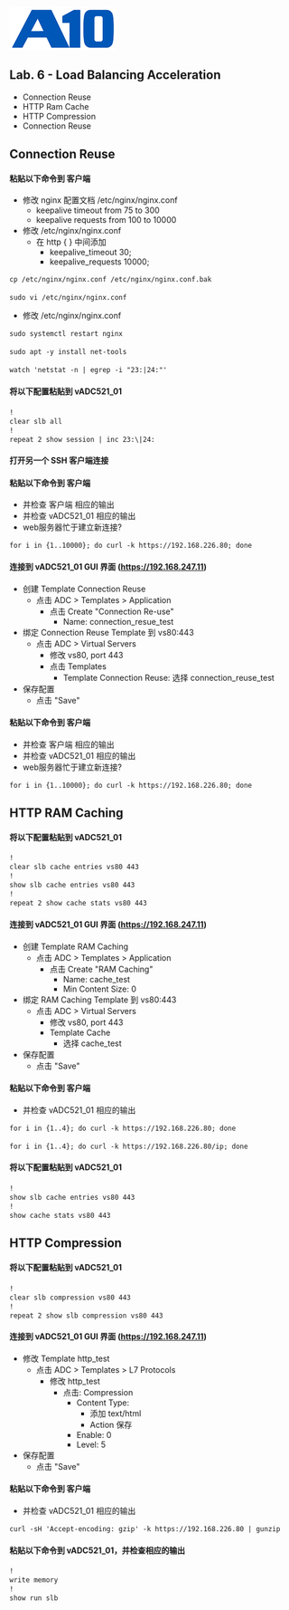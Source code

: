 ![](/Images/A10-NewLogos-Blue-NoReg-RGB-50.png)

## Lab. 6 - Load Balancing Acceleration
  + Connection Reuse
  + HTTP Ram Cache
  + HTTP Compression
  + Connection Reuse

## Connection Reuse
#### 粘贴以下命令到 客户端
  + 修改 nginx 配置文档 /etc/nginx/nginx.conf
    + keepalive timeout from 75 to 300
    + keepalive requests from 100 to 10000
  + 修改 /etc/nginx/nginx.conf
    + 在 http { } 中间添加
      + keepalive_timeout  30;
      + keepalive_requests 10000;
```
cp /etc/nginx/nginx.conf /etc/nginx/nginx.conf.bak

sudo vi /etc/nginx/nginx.conf

```
  + 修改 /etc/nginx/nginx.conf
```
sudo systemctl restart nginx

sudo apt -y install net-tools

watch 'netstat -n | egrep -i "23:|24:"'

```

#### 将以下配置粘贴到 vADC521_01
```
!
clear slb all
!
repeat 2 show session | inc 23:\|24:

```

#### 打开另一个 SSH 客户端连接
#### 粘贴以下命令到 客户端
  + 并检查 客户端 相应的输出
  + 并检查 vADC521_01 相应的输出
  + web服务器忙于建立新连接?
```
for i in {1..10000}; do curl -k https://192.168.226.80; done
```

#### 连接到 vADC521_01 GUI 界面 (https://192.168.247.11)
  + 创建 Template Connection Reuse
    + 点击 ADC > Templates > Application
      + 点击 Create "Connection Re-use"
        + Name: connection_resue_test
  + 绑定 Connection Reuse Template 到 vs80:443
    + 点击 ADC > Virtual Servers
      + 修改 vs80, port 443
      + 点击 Templates
        + Template Connection Reuse: 选择 connection_reuse_test
  + 保存配置
    + 点击 "Save"  

#### 粘贴以下命令到 客户端
  + 并检查 客户端 相应的输出
  + 并检查 vADC521_01 相应的输出
  + web服务器忙于建立新连接?
```
for i in {1..10000}; do curl -k https://192.168.226.80; done
```


## HTTP RAM Caching
#### 将以下配置粘贴到 vADC521_01
```
!
clear slb cache entries vs80 443
!
show slb cache entries vs80 443
!
repeat 2 show cache stats vs80 443

```

#### 连接到 vADC521_01 GUI 界面 (https://192.168.247.11)
  + 创建 Template RAM Caching
    + 点击 ADC > Templates > Application
      + 点击 Create "RAM Caching"
        + Name: cache_test
        + Min Content Size: 0
  + 绑定 RAM Caching Template 到 vs80:443
    + 点击 ADC > Virtual Servers
      + 修改 vs80, port 443
      + Template Cache
        + 选择 cache_test
  + 保存配置
    + 点击 "Save"  

#### 粘贴以下命令到 客户端
  + 并检查 vADC521_01 相应的输出
```
for i in {1..4}; do curl -k https://192.168.226.80; done

for i in {1..4}; do curl -k https://192.168.226.80/ip; done

```

#### 将以下配置粘贴到 vADC521_01
```
!
show slb cache entries vs80 443
!
show cache stats vs80 443

```


## HTTP Compression
#### 将以下配置粘贴到 vADC521_01
```
!
clear slb compression vs80 443
!
repeat 2 show slb compression vs80 443

```

#### 连接到 vADC521_01 GUI 界面 (https://192.168.247.11)
  + 修改 Template http_test
    + 点击 ADC > Templates > L7 Protocols
      + 修改 http_test
        + 点击: Compression
          + Content Type:
            + 添加 text/html
            + Action 保存
          + Enable: 0
          + Level: 5
  + 保存配置
    + 点击 "Save"  

#### 粘贴以下命令到 客户端
  + 并检查 vADC521_01 相应的输出
```
curl -sH 'Accept-encoding: gzip' -k https://192.168.226.80 | gunzip

```


#### 粘贴以下命令到 vADC521_01，并检查相应的输出
```
!
write memory
!
show run slb

```